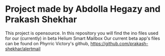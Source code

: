 # Project made by Abdolla Hegazy and Prakash Shekhar
This project is opensource.
In this repository you will find the ino files used for our (currently) in beta Helium Smart Mailbox
Our current beta app's files can be found on Phyrric Victory's github, https://github.com/prakash-shekhar/alertmail
